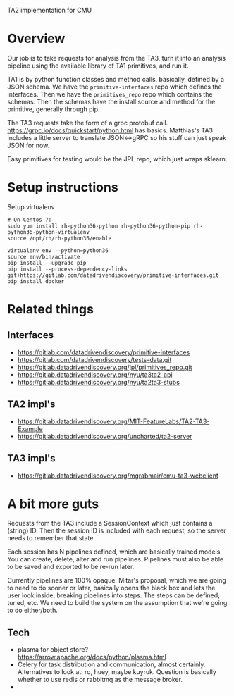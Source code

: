 TA2 implementation for CMU

# Overview

Our job is to take requests for analysis from the TA3, turn it into an analysis pipeline using the available library of TA1 primitives, and run it.

TA1 is by python function classes and method calls, basically, defined by a JSON schema.  We have the `primitive-interfaces` repo which defines the interfaces.  Then we have the `primitives_repo` repo which contains the schemas.  Then the schemas have the install source and method for the primitive, generally through pip.

The TA3 requests take the form of a grpc protobuf call.  https://grpc.io/docs/quickstart/python.html has basics.  Matthias's TA3 includes a little server to translate JSON<->gRPC so his stuff can just speak JSON for now.  

Easy primitives for testing would be the JPL repo, which just wraps sklearn.  


# Setup instructions

Setup virtualenv

```
# On Centos 7:
sudo yum install rh-python36-python rh-python36-python-pip rh-python36-python-virtualenv
source /opt/rh/rh-python36/enable

virtualenv env --python=python36
source env/bin/activate
pip install --upgrade pip
pip install --process-dependency-links git+https://gitlab.com/datadrivendiscovery/primitive-interfaces.git
pip install docker
```



# Related things

## Interfaces

 * https://gitlab.com/datadrivendiscovery/primitive-interfaces
  * https://gitlab.com/datadrivendiscovery/tests-data.git
 * https://gitlab.datadrivendiscovery.org/jpl/primitives_repo.git
 * https://gitlab.datadrivendiscovery.org/nyu/ta3ta2-api
 * https://gitlab.datadrivendiscovery.org/nyu/ta2ta3-stubs


## TA2 impl's

 * https://gitlab.datadrivendiscovery.org/MIT-FeatureLabs/TA2-TA3-Example
 * https://gitlab.datadrivendiscovery.org/uncharted/ta2-server

## TA3 impl's

 * https://gitlab.datadrivendiscovery.org/mgrabmair/cmu-ta3-webclient


# A bit more guts

Requests from the TA3 include a SessionContext which just contains a (string) ID.  Then the session ID is included with each request, so the server needs to remember that state.

Each session has N pipelines defined, which are basically trained models.  You can create, delete, alter and run pipelines.  Pipelines must also be able to be saved and exported to be re-run later.

Currently pipelines are 100% opaque.  Mitar's proposal, which we are going to need to do sooner or later, basically opens the black box and lets the user look inside, breaking pipelines into steps.  The steps can be defined, tuned, etc.  We need to build the system on the assumption that we're going to do either/both.

## Tech

 * plasma for object store?  https://arrow.apache.org/docs/python/plasma.html
 * Celery for task distribution and communication, almost certainly.  Alternatives to look at: rq, huey, maybe kuyruk.  Question is basically whether to use redis or rabbitmq as the message broker.
 * 
